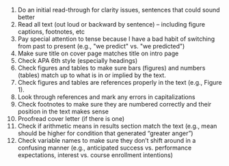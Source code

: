 
1. Do an initial read-through for clarity issues, sentences that could sound better
2. Read all text (out loud or backward by sentence) – including figure captions, footnotes, etc
3. Pay special attention to tense because I have a bad habit of switching from past to present (e.g., "we predict" vs. "we predicted")
4. Make sure title on cover page matches title on intro page
5. Check APA 6th style (especially headings)
6. Check figures and tables to make sure bars (figures) and numbers (tables) match up to what is in or implied by the text.
7. Check figures and tables are references properly in the text (e.g., Figure 1).
8. Look through references and mark any errors in capitalizations
9. Check footnotes to make sure they are numbered correctly and their position in the text makes sense
10. Proofread cover letter (if there is one)
11. Check if arithmetic means in results section match the text (e.g., mean should be higher for condition that generated “greater anger”)
12. Check variable names to make sure they don’t shift around in a confusing manner (e.g., anticipated success vs. performance expectations, interest vs. course enrollment intentions)